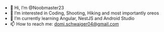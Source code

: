 - 👋 Hi, I’m @Noobmaster23
- 👀 I’m interested in Coding, Shooting, Hiking and most importantly oreos
- 🌱 I’m currently learning Angular, NestJS and Android Studio
- 📫 How to reach me: domi.schwaiger04@gmail.com

<!---
Noobmaster23/Noobmaster23 is a ✨ special ✨ repository because its `README.md` (this file) appears on your GitHub profile.
You can click the Preview link to take a look at your changes.
--->
